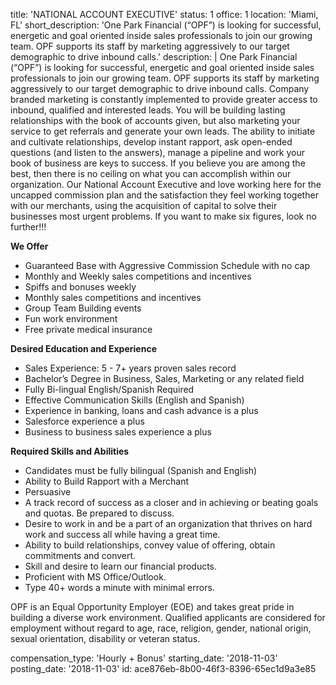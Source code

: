 title: 'NATIONAL ACCOUNT EXECUTIVE'
status: 1
office: 1
location: 'Miami, FL'
short_description: 'One Park Financial (“OPF”) is looking for successful, energetic and goal oriented inside sales professionals to join our growing team. OPF supports its staff by marketing aggressively to our target demographic to drive inbound calls.'
description: |
  One Park Financial (“OPF”) is looking for successful, energetic and goal oriented inside sales professionals to join our growing team. OPF supports its staff by marketing aggressively to our target demographic to drive inbound calls. Company branded marketing is constantly implemented to provide greater access to inbound, qualified and interested leads. You will be building lasting relationships with the book of accounts given, but also marketing your service to get referrals and generate your own leads. The ability to initiate and cultivate relationships, develop instant rapport, ask open-ended questions (and listen to the answers), manage a pipeline and work your book of business are keys to success. If you believe you are among the best, then there is no ceiling on what you can accomplish within our organization.
  Our National Account Executive and love working here for the uncapped commission plan and the satisfaction they feel working together with our merchants, using the acquisition of capital to solve their businesses most urgent problems. If you want to make six figures, look no further!!!
  
  **We Offer**
  - Guaranteed Base with Aggressive Commission Schedule with no cap
  - Monthly and Weekly sales competitions and incentives
  - Spiffs and bonuses weekly
  - Monthly sales competitions and incentives
  - Group Team Building events
  - Fun work environment
  - Free private medical insurance 
  
  **Desired Education and Experience**
  - Sales Experience: 5 - 7+ years proven sales record
  - Bachelor’s Degree in Business, Sales, Marketing or any related field
  - Fully Bi-lingual English/Spanish Required
  - Effective Communication Skills (English and Spanish)
  - Experience in banking, loans and cash advance is a plus
  - Salesforce experience a plus
  - Business to business sales experience a plus
  
  **Required Skills and Abilities**
  - Candidates must be fully bilingual (Spanish and English)
  - Ability to Build Rapport with a Merchant
  - Persuasive
  - A track record of success as a closer and in achieving or beating goals and quotas. Be prepared to discuss.
  - Desire to work in and be a part of an organization that thrives on hard work and success all while having a great time.
  - Ability to build relationships, convey value of offering, obtain commitments and convert.
  - Skill and desire to learn our financial products.
  - Proficient with MS Office/Outlook.
  - Type 40+ words a minute with minimal errors.
  
  OPF is an Equal Opportunity Employer (EOE) and takes great pride in building a diverse work environment. Qualified applicants are considered for employment without regard to age, race, religion, gender, national origin, sexual orientation, disability or veteran status.
  
compensation_type: 'Hourly + Bonus'
starting_date: '2018-11-03'
posting_date: '2018-11-03'
id: ace876eb-8b00-46f3-8396-65ec1d9a3e85
